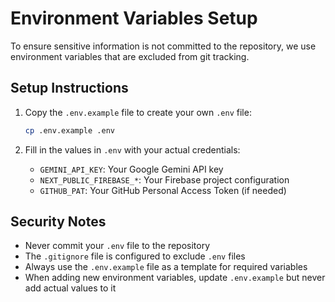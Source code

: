 # Environment Variables Setup

To ensure sensitive information is not committed to the repository, we use environment variables that are excluded from git tracking.

## Setup Instructions

1. Copy the `.env.example` file to create your own `.env` file:
   ```bash
   cp .env.example .env
   ```

2. Fill in the values in `.env` with your actual credentials:
   - `GEMINI_API_KEY`: Your Google Gemini API key
   - `NEXT_PUBLIC_FIREBASE_*`: Your Firebase project configuration
   - `GITHUB_PAT`: Your GitHub Personal Access Token (if needed)

## Security Notes

- Never commit your `.env` file to the repository
- The `.gitignore` file is configured to exclude `.env` files
- Always use the `.env.example` file as a template for required variables
- When adding new environment variables, update `.env.example` but never add actual values to it